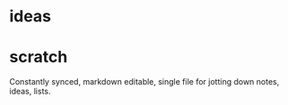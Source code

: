 ideas
=====

# scratch

Constantly synced, markdown editable, single file for jotting down notes, ideas, lists.

